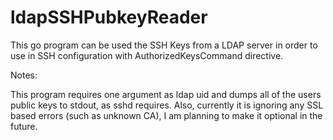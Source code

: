 # ldapSSHPubkeyReader

This go program can be used the SSH Keys from a LDAP server in order to use in SSH configuration with AuthorizedKeysCommand directive.


Notes:

This program requires one argument as ldap uid and dumps all of the users public keys to stdout, as sshd requires. Also, currently it is ignoring any SSL based errors (such as unknown CA), I am planning to make it optional in the future.
